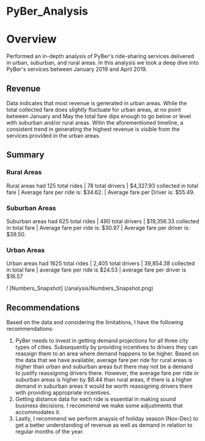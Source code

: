 # PyBer_Analysis

# Overview

Performed an in-depth analysis of PyBer's ride-sharing services delivered in urban, suburban, and rural areas. In this analysis we took a deep dive into PyBer's services between January 2019 and April 2019. 

## Revenue

Data indicates that most revenue is generated in urban areas. While the total collected fare does slightly fluctuate for urban areas, at no point between January and May the total fare dips enough to go below or level with suburban and/or rural areas. Witin the aforementioned timeline, a consistent trend in generating the highest revenue is visible from the services provided in the urban areas. 

## Summary

### Rural Areas

Rural areas had 125 total rides | 78 total drivers | $4,327.93 collected in total fare | Average fare per ride is: $34.62. | Average fare per Driver is: $55.49. 

### Suburban Areas

Suburban areas had 625 total rides | 490 total drivers | $19,356.33 collected in total fare | Average fare per ride is: $30.97 | Average fare per driver is: $39.50.

### Urban Areas

Urban areas had 1625 total rides | 2,405 total drivers | 39,854.38 collected in total fare | average fare per ride is $24.53 | average fare per driver is $16.57

! [Numbers_Snapshot] (/analysis/Numbers_Snapshot.png) 

## Recommendations

Based on the data and considering the limitations, I have the following recommendations:

1. PyBer needs to invest in getting demand projections for all three city types of cities. Subsequently by providing incentives to drivers they can reassign them to an area where demand happens to be higher. Based on the data that we have available; average fare per ride for rural areas is higher than urban and suburban areas but there may not be a demand to justify reassigning drivers there. However, the average fare per ride in suburban areas is higher by $6.44 than rural areas, if there is a higher demand in suburban areas it would be worth reassigning drivers there with providing appropriate incentives. 
2. Getting distance data for each ride is essential in making sound business decisions. I recommend we make some adjustments that accommodates it. 
3. Lastly, I recommend we perform anaysis of holiday season (Nov-Dec) to get a better understanding of revenue as well as demand in relation to regular months of the year. 